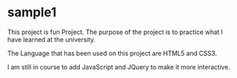 # sample1
This project is fun Project. The purpose of the project is to practice what I have learned at the university.

The Language that has been used on this project are HTML5 and CSS3. 

I am still in course to add JavaScript and JQuery to make it more interactive.

 

